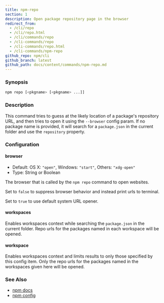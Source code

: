 ```yaml
---
title: npm-repo
section: 1
description: Open package repository page in the browser
redirect_from:
  - /cli/repo
  - /cli/repo.html
  - /cli/commands/repo
  - /cli-commands/repo
  - /cli-commands/repo.html
  - /cli-commands/npm-repo
github_repo: npm/cli
github_branch: latest
github_path: docs/content/commands/npm-repo.md
---
```


### Synopsis

```bash
npm repo [<pkgname> [<pkgname> ...]]
```

### Description

This command tries to guess at the likely location of a package's
repository URL, and then tries to open it using the `--browser` config
param. If no package name is provided, it will search for a `package.json`
in the current folder and use the `repository` property.

### Configuration

#### browser

* Default: OS X: `"open"`, Windows: `"start"`, Others: `"xdg-open"`
* Type: String or Boolean

The browser that is called by the `npm repo` command to open websites.

Set to `false` to suppress browser behavior and instead print urls to
terminal.

Set to `true` to use default system URL opener.

#### workspaces

Enables workspaces context while searching the `package.json` in the
current folder.  Repo urls for the packages named in each workspace will
be opened.

#### workspace

Enables workspaces context and limits results to only those specified by
this config item.  Only the repo urls for the packages named in the
workspaces given here will be opened.


### See Also

* [npm docs](/cli/v7/commands/npm-docs)
* [npm config](/cli/v7/commands/npm-config)
